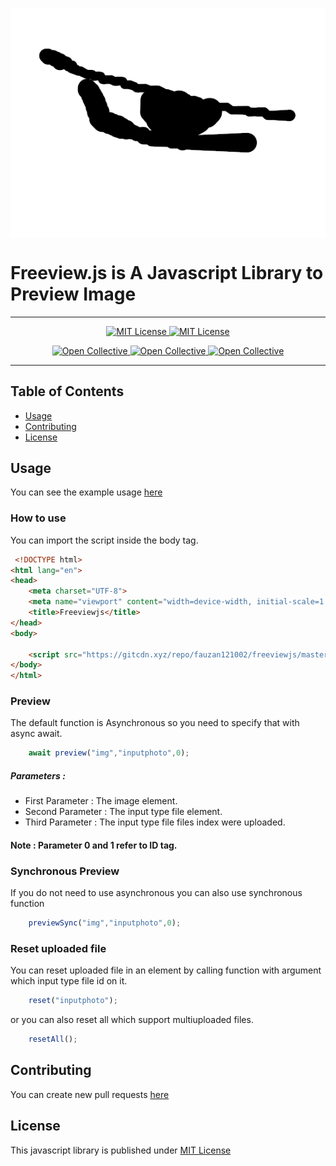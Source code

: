 <p align="center"> 
 <img align="center" src="logo/brand.png">
</p>


 # Freeview.js is A Javascript Library to Preview Image

--------------------------------------------

<p align="center">
 <a href="https://github.com/fauzan121002/freeviewjs/LICENSE">
  <img src="https://img.shields.io/badge/License-MIT-brightgreen.svg?style=flat-square" alt="MIT License">
 </a>

 <a href="https://github.com/fauzan121002/freeviewjs">
  <img src="https://img.shields.io/github/forks/fauzan121002/freeviewjs?style=flat-square" alt="MIT License">
 </a>
</p>

<p align="center">
 <a href="https://github.com/fauzan121002/freeviewjs/issues">
  <img src="https://img.shields.io/github/issues/fauzan121002/freeviewjs?style=flat-square" alt="Open Collective">
 </a>

 <a href="https://github.com/fauzan121002/freeviewjs">
  <img src="https://img.shields.io/github/stars/fauzan121002/freeviewjs?style=flat-square" alt="Open Collective">
 </a>

 <a href="https://github.com/fauzan121002/freeviewjs">
  <img src="http://hits.dwyl.com/fauzan121002/https://github.com/fauzan121002/freewiewjs.svg" alt="Open Collective">
 </a>
</p>

--------------------------------------------
## Table of Contents

* [Usage](#usage)
* [Contributing](#contributing)
* [License](#license)

## Usage
You can see the example usage <a href="https://github.com/fauzan121002/freeviewjs/blob/master/example/index.html">here</a>

### How to use
You can import the script inside the body tag.
```html
 <!DOCTYPE html>
<html lang="en">
<head>
    <meta charset="UTF-8">
    <meta name="viewport" content="width=device-width, initial-scale=1.0">
    <title>Freeviewjs</title>
</head>
<body>

    <script src="https://gitcdn.xyz/repo/fauzan121002/freeviewjs/master/freeview.min.js"></script>
</body>
</html>
```

### Preview
The default function is Asynchronous so you need to specify that with async await.
```js
    await preview("img","inputphoto",0);
```
##### Parameters :
* First Parameter : The image element.
* Second Parameter : The input type file element.
* Third Parameter : The input type file files index were uploaded.

#### Note : Parameter 0 and 1 refer to ID tag.

### Synchronous Preview
If you do not need to use asynchronous you can also use synchronous function
```js
    previewSync("img","inputphoto",0);
```

### Reset uploaded file
You can reset uploaded file in an element by calling function with argument which input type file id on it.
```js
    reset("inputphoto");
```
or you can also reset all which support multiuploaded files.
```js
    resetAll();
```

## Contributing
You can create new pull requests <a href="https://github.com/fauzan121002/freeviewjs/pulls">here</a>

## License
This javascript library is published under <a href="https://github.com/fauzan121002/freeviewjs/blob/master/LICENSE">MIT License</a>
